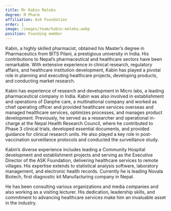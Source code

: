 ```yaml
---
title: Mr Kabin Maleku
degree: M Pharm
affiliation: Ask Foundation
order: 1
image: /images/team/kabin-maleku.webp
position: Founding member
---
```


Kabin, a highly skilled pharmacist, obtained his Master’s degree in Pharmaceutics from BITS Pilani, a prestigious university in India. His contributions to Nepal’s pharmaceutical and healthcare sectors have been remarkable. With extensive experience in clinical research, regulatory affairs, and healthcare institution development, Kabin has played a pivotal role in planning and executing healthcare projects, developing products, and conducting market research.

Kabin has experience of research and development in Micro labs, a leading pharmaceutical company in India. Kabin was also involved in establishment and operations of Danphe care, a multinational company and worked as chief operating officer and provided healthcare services overseas and managed healthcare services, optimizes processes, and manages product development. Previously, he served as a researcher and operational in-charge at the Nepal Health Research Council, where he contributed to Phase 3 clinical trials, developed essential documents, and provided guidance for clinical research units. He also played a key role in post-vaccination surveillance protocols and conducted the surveillance study.

Kabin’s diverse experience includes leading a Community Hospital development and establishment projects and serving as the Executive Director of the ASK Foundation, delivering healthcare services to remote villages. His expertise extends to statistical analysis software, laboratory management, and electronic health records. Currently he is leading Novala Biotech, first diagnostic kit Manufacturing company in Nepal.

He has been consulting various organizations and media companies and also working as a visiting lecturer. His dedication, leadership skills, and commitment to advancing healthcare services make him an invaluable asset in the industry.

